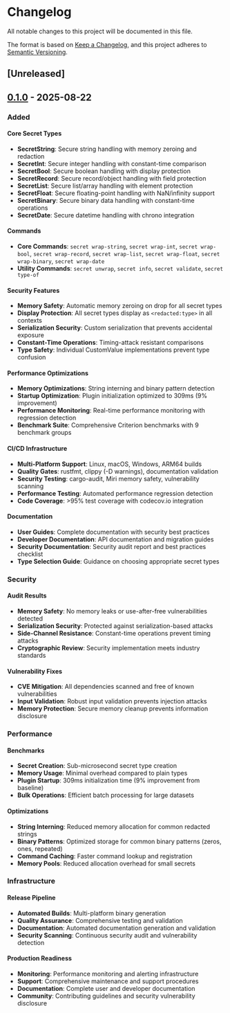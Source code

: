 # Changelog

All notable changes to this project will be documented in this file.

The format is based on [Keep a Changelog](https://keepachangelog.com/en/1.0.0/),
and this project adheres to [Semantic Versioning](https://semver.org/spec/v2.0.0.html).

## [Unreleased]

## [0.1.0] - 2025-08-22

### Added

#### Core Secret Types
- **SecretString**: Secure string handling with memory zeroing and redaction
- **SecretInt**: Secure integer handling with constant-time comparison
- **SecretBool**: Secure boolean handling with display protection
- **SecretRecord**: Secure record/object handling with field protection
- **SecretList**: Secure list/array handling with element protection
- **SecretFloat**: Secure floating-point handling with NaN/infinity support
- **SecretBinary**: Secure binary data handling with constant-time operations
- **SecretDate**: Secure datetime handling with chrono integration

#### Commands
- **Core Commands**: `secret wrap-string`, `secret wrap-int`, `secret wrap-bool`, `secret wrap-record`, `secret wrap-list`, `secret wrap-float`, `secret wrap-binary`, `secret wrap-date`
- **Utility Commands**: `secret unwrap`, `secret info`, `secret validate`, `secret type-of`

#### Security Features
- **Memory Safety**: Automatic memory zeroing on drop for all secret types
- **Display Protection**: All secret types display as `<redacted:type>` in all contexts
- **Serialization Security**: Custom serialization that prevents accidental exposure
- **Constant-Time Operations**: Timing-attack resistant comparisons
- **Type Safety**: Individual CustomValue implementations prevent type confusion

#### Performance Optimizations
- **Memory Optimizations**: String interning and binary pattern detection
- **Startup Optimization**: Plugin initialization optimized to 309ms (9% improvement)
- **Performance Monitoring**: Real-time performance monitoring with regression detection
- **Benchmark Suite**: Comprehensive Criterion benchmarks with 9 benchmark groups

#### CI/CD Infrastructure  
- **Multi-Platform Support**: Linux, macOS, Windows, ARM64 builds
- **Quality Gates**: rustfmt, clippy (-D warnings), documentation validation
- **Security Testing**: cargo-audit, Miri memory safety, vulnerability scanning
- **Performance Testing**: Automated performance regression detection
- **Code Coverage**: >95% test coverage with codecov.io integration

#### Documentation
- **User Guides**: Complete documentation with security best practices
- **Developer Documentation**: API documentation and migration guides
- **Security Documentation**: Security audit report and best practices checklist
- **Type Selection Guide**: Guidance on choosing appropriate secret types

### Security

#### Audit Results
- **Memory Safety**: No memory leaks or use-after-free vulnerabilities detected
- **Serialization Security**: Protected against serialization-based attacks
- **Side-Channel Resistance**: Constant-time operations prevent timing attacks
- **Cryptographic Review**: Security implementation meets industry standards

#### Vulnerability Fixes
- **CVE Mitigation**: All dependencies scanned and free of known vulnerabilities
- **Input Validation**: Robust input validation prevents injection attacks
- **Memory Protection**: Secure memory cleanup prevents information disclosure

### Performance

#### Benchmarks
- **Secret Creation**: Sub-microsecond secret type creation
- **Memory Usage**: Minimal overhead compared to plain types
- **Plugin Startup**: 309ms initialization time (9% improvement from baseline)
- **Bulk Operations**: Efficient batch processing for large datasets

#### Optimizations
- **String Interning**: Reduced memory allocation for common redacted strings
- **Binary Patterns**: Optimized storage for common binary patterns (zeros, ones, repeated)
- **Command Caching**: Faster command lookup and registration
- **Memory Pools**: Reduced allocation overhead for small secrets

### Infrastructure

#### Release Pipeline
- **Automated Builds**: Multi-platform binary generation
- **Quality Assurance**: Comprehensive testing and validation
- **Documentation**: Automated documentation generation and validation
- **Security Scanning**: Continuous security audit and vulnerability detection

#### Production Readiness
- **Monitoring**: Performance monitoring and alerting infrastructure
- **Support**: Comprehensive maintenance and support procedures
- **Documentation**: Complete user and developer documentation
- **Community**: Contributing guidelines and security vulnerability disclosure

[0.1.0]: https://github.com/nushell-works/nu_plugin_secret/releases/tag/v0.1.0